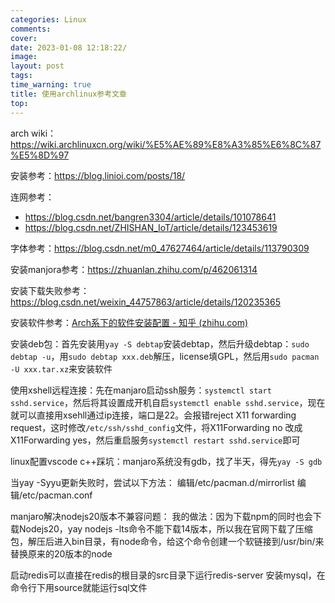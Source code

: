```yaml
---
categories: Linux
comments: 
cover: 
date: 2023-01-08 12:18:22/
image: 
layout: post
tags: 
time_warning: true
title: 使用archlinux参考文章
top: 
---
```


arch wiki：<https://wiki.archlinuxcn.org/wiki/%E5%AE%89%E8%A3%85%E6%8C%87%E5%8D%97>

安装参考：<https://blog.linioi.com/posts/18/>

连网参考：
* <https://blog.csdn.net/bangren3304/article/details/101078641>
* <https://blog.csdn.net/ZHISHAN_IoT/article/details/123453619>

字体参考：<https://blog.csdn.net/m0_47627464/article/details/113790309>

安装manjora参考：https://zhuanlan.zhihu.com/p/462061314

安装下载失败参考：https://blog.csdn.net/weixin_44757863/article/details/120235365

安装软件参考：[Arch系下的软件安装配置 - 知乎 (zhihu.com)](https://zhuanlan.zhihu.com/p/588401074)

安装deb包：首先安装用`yay -S debtap`安装debtap，然后升级debtap：`sudo debtap -u`，用`sudo debtap xxx.deb`解压，license填GPL，然后用`sudo pacman -U xxx.tar.xz`来安装软件

使用xshell远程连接：先在manjaro启动ssh服务：`systemctl start sshd.service`，然后将其设置成开机自启`systemctl enable sshd.service`，现在就可以直接用xsehll通过ip连接，端口是22。会报错reject X11 forwarding request，这时修改`/etc/ssh/sshd_config`文件，将X11Forwarding no 改成 X11Forwarding yes，然后重启服务`systemctl restart sshd.service`即可

linux配置vscode c++踩坑：manjaro系统没有gdb，找了半天，得先`yay -S gdb`

当yay -Syyu更新失败时，尝试以下方法：
编辑/etc/pacman.d/mirrorlist
编辑/etc/pacman.conf

manjaro解决nodejs20版本不兼容问题：
  我的做法：因为下载npm的同时也会下载Nodejs20，yay nodejs -lts命令不能下载14版本，所以我在官网下载了压缩包，解压后进入bin目录，有node命令，给这个命令创建一个软链接到/usr/bin/来替换原来的20版本的node

启动redis可以直接在redis的根目录的src目录下运行redis-server
安装mysql，在命令行下用source就能运行sql文件